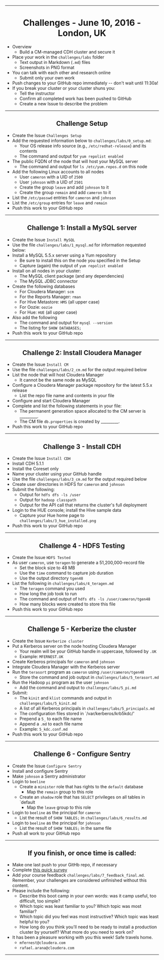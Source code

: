 <!-- CSS work goes here for the time being -->
<!-- set a:link text-decoration to none -->
<!-- set a:hover text-decoration to underline -->
<!-- http://forums.markdownpad.com/discussion/143/include-pdf-pagebreak-instructions-in-markdown/p1 -->

---
<div style="page-break-after: always;"></div>

# <center> Challenges - June 10, 2016 - London, UK

* Overview
    * Build a CM-managed CDH cluster and secure it
* Place your work in the `challenges/labs` folder
    * Text output in Markdown (`.md`) files 
    * Screenshots in PNG format
* You can talk with each other and research online
    * Submit only your own work
* Push changes to your GitHub repo immediately -- don't wait until 11:30a!
* If you break your cluster or your cluster shuns you:
    * Tell the instructor
    * Confirm all completed work has been pushed to GitHub
    * Create a new Issue to describe the problem 

---
<div style="page-break-after: always;"></div>

## <center> Challenge Setup

* Create the Issue `Challenges Setup`
* Add the requested information below to `challenges/labs/0_setup.md`:
    * Your OS release info source (e.g., `/etc/redhat-release`) and its contents
    * The command and output for `yum repolist enabled`
* The public FQDN of the node that will host your MySQL server
    * The command and output for `ls /etc/yum.repos.d` on this node
* Add the following Linux accounts to all nodes
    * User `cameron` with a UID of `2500`
    * User `johnson` with a UID of `2501`
    * Create the group `leave` and add `johnson` to it
    * Create the group `remain` and add `cameron` to it
* List the `/etc/passwd` entries for `cameron` and `johnson`
* List the `/etc/group` entries for `leave` and `remain`
* Push this work to your GitHub repo 

---
<div style="page-break-after: always;"></div>

## <center> Challenge 1: Install a MySQL server

* Create the Issue `Install MySQL`
* Use the file `challenges/labs/1_mysql.md` for information requested below:
* Install a MySQL 5.5.x server using a Yum repository
    * Be sure to install this on the node you specified in the Setup 
    * Capture (again) the output of `yum repolist enabled`
* Install on all nodes in your cluster:
    * The MySQL client package (and any dependencies)
    * The MySQL JDBC connector 
* Create the following databases
    * For Cloudera Manager: `scm` 
    * For the Reports Manager: `rman`
    * For Hive Metastore: `HMS` (all upper case)
    * For Oozie: `oozie`
    * For Hue: `HUE` (all upper case)
* Also add the following 
    * The command and output for `mysql --version`
    * The listing for `SHOW DATABASES;`
* Push this work to your GitHub repo

---
<div style="page-break-after: always;"></div>

## <center> Challenge 2: Install Cloudera Manager

* Create the Issue `Install CM`
* Use the file `challenges/labs/2_cm.md` for the output required below
* List the node that will host Cloudera Manager
    * It cannot be the same node as MySQL
* Configure a Cloudera Manager package repository for the latest 5.5.x release
    * List the repo file name and contents in your file
* Configure and start Cloudera Manager 
* Complete and list the following statements in your file:
    * The permanent generation space allocated to the CM server is _________.
    * The CM file `db.properties` is created by _________.
* Push this work to your GitHub repo

---
<div style="page-break-after: always;"></div>

## <center> Challenge 3 - Install CDH

* Create the Issue `Install CDH`
* Install CDH 5.1.1
* Install the Coreset only
* Name your cluster using your GitHub handle
* Use the file `challenges/labs/3_cm.md` for the output required below
* Create user directories in HDFS for `cameron` and `johnson`
* Submit the following:
    * Output for `hdfs dfs -ls /user`
    * Output for `hadoop classpath`
    * Output for the API call that returns the cluster's full deployment
* Login to the HUE console; install the Hive sample data
    * Capture your Hue home page to `challenges/labs/3_hue_installed.png`
* Push this work to your GitHub repo

---
<div style="page-break-after: always;"></div>

## <center> Challenge 4 - HDFS Testing

* Create the Issue `HDFS Tested`
* As user `cameron`, use `teragen` to generate a 51,200,000-record file
    * Set the block size to 48 MB
    * Use the `time` command to capture job duration
    * Use the output directory `tgen48`
* List the following in `challenges/labs/4_teragen.md`
    * The `teragen` command you used 
    * How long the job took to run
    * The command and output of `hdfs dfs -ls /user/cameron/tgen48`
    * How many blocks were created to store this file
* Push this work to your GitHub repo

---
<div style="page-break-after: always;"></div>

## <center> Challenge 5 - Kerberize the cluster

* Create the Issue `Kerberize cluster`
* Put a Kerberos server on the node hosting Cloudera Manager
    * Your realm will be your GitHub handle in uppercase, followed by `.UK`
    * Example: `MFERNEST.UK`
* Create Kerberos principals for `cameron` and `johnson`
* Integrate Cloudera Manager with the Kerberos server
* Run the `terasort` program as `cameron` using `/user/cameron/tgen48`
    * Store the command and job output in `challenges/labs/5_terasort.md`
* Run the Hadoop `pi` program as the user `johnson`
    * Add the command and output to `challenges/labs/5_pi.md`
* Submit:
    * The `kinit` and `klist` commands and output in `challenges/labs/5_kinit.md`
    * A list of all Kerberos principals in `challenges/labs/5_principals.md`
    * The configuration files stored in `/var/kerberos/krb5kdc/' 
    * Prepend a `5_` to each file name
    * Append a `.md` to each file name
    * Example: `5_kdc.conf.md`
* Push this work to your GitHub repo

---
<div style="page-break-after: always;"></div>

## <center> Challenge 6 - Configure Sentry

* Create the Issue `Configure Sentry`
* Install and configure Sentry
* Make `johnson` a Sentry administrator
* Login to `beeline` 
    * Create a `minister` role that has rights to the `default` database
        * Map the `remain` group to this role
    * Create an `shadow` role that has `SELECT` privileges on all tables in `default
        * Map the `leave` group to this role
* Login to `beeline` as the principal for `cameron`
    * List the result of `SHOW TABLES;` in `challenges/labs/6_results.md`
* Login to `beeline` as the principal for `johnson`
    * List the result of `SHOW TABLES;` in the same file
* Push all work to your GitHub repo

---
<div style="page-break-after: always;"></div>

## <center> If you finish, or once time is called:

* Make one last push to your GitHb repo, if necessary
* Complete [this quick survey](https://docs.google.com/forms/d/1cFfvTHKz8TEYZgkkZSQFAYtULxsuc-S1qE2kiDFSrBo/viewform)
* Add your course feedback `challenges/labs/7_feedback_final.md`. Remember, your challenges are considered
unfinished without this content.
* Please include the following:
    * Describe this boot camp in your own words: was it camp useful, too difficult, too simple? 
    * Which topic was least familiar to you? Which topic was most familiar?
    * Which topic did you feel was most instructive? Which topic was least helpful to you?
    * How long do you think you'll need to be ready to install a production cluster by yourself? What more do you need to work on?
* It has been a pleasure working with you this week! Safe travels home.
    * `mfernest@cloudera.com`
    * `rafael.arana@cloudera.com`

---
<div style="page-break-after: always;"></div>

